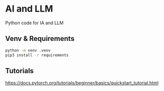 # AI and LLM
Python code for IA and LLM

## Venv & Requirements

```bash
python -m venv .venv
pip3 install -r requirements
```


## Tutorials
https://docs.pytorch.org/tutorials/beginner/basics/quickstart_tutorial.html
